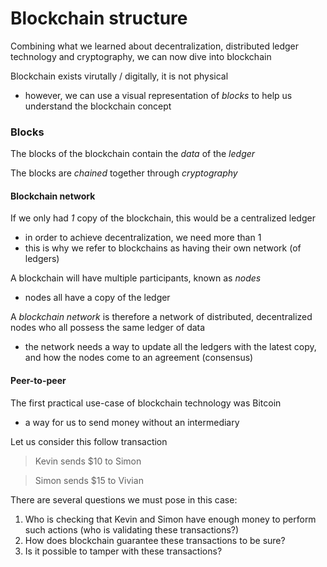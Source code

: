 # Blockchain structure

Combining what we learned about decentralization, distributed ledger technology and cryptography, we can now dive into blockchain

Blockchain exists virutally / digitally, it is not physical

- however, we can use a visual representation of _blocks_ to help us understand the blockchain concept

### Blocks

The blocks of the blockchain contain the _data_ of the _ledger_

The blocks are _chained_ together through _cryptography_

#### Blockchain network

If we only had _1_ copy of the blockchain, this would be a centralized ledger

- in order to achieve decentralization, we need more than 1
- this is why we refer to blockchains as having their own network (of ledgers)

A blockchain will have multiple participants, known as _nodes_

- nodes all have a copy of the ledger

A _blockchain network_ is therefore a network of distributed, decentralized nodes who all possess the same ledger of data

- the network needs a way to update all the ledgers with the latest copy, and how the nodes come to an agreement (consensus)

#### Peer-to-peer

The first practical use-case of blockchain technology was Bitcoin
- a way for us to send money without an intermediary

Let us consider this follow transaction

> Kevin sends $10 to Simon

> Simon sends $15 to Vivian

There are several questions we must pose in this case:

1. Who is checking that Kevin and Simon have enough money to perform such actions (who is validating these transactions?)
2. How does blockchain guarantee these transactions to be sure?
3. Is it possible to tamper with these transactions?